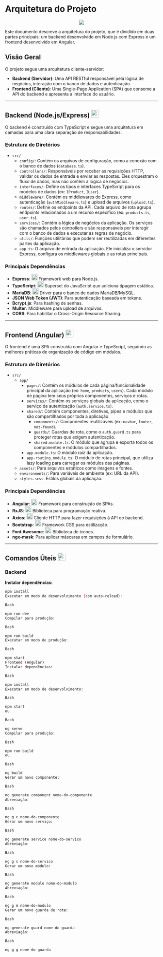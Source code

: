 # Arquitetura do Projeto

<p align="center">
  <a href="https://skillicons.dev">
    <img src="https://skillicons.dev/icons?i=nodejs,express,ts,angular,mariadb,mysql" />
  </a>
</p>

Este documento descreve a arquitetura do projeto, que é dividido em duas partes principais: um backend desenvolvido em Node.js com Express e um frontend desenvolvido em Angular.

## Visão Geral

O projeto segue uma arquitetura cliente-servidor:

-   **Backend (Servidor)**: Uma API RESTful responsável pela lógica de negócios, interação com o banco de dados e autenticação.
-   **Frontend (Cliente)**: Uma Single-Page Application (SPA) que consome a API do backend e apresenta a interface do usuário.

---

## Backend (Node.js/Express) <img src="https://skillicons.dev/icons?i=nodejs,express,ts" height="25" alt="nodejs, express, typescript"/>

O backend é construído com TypeScript e segue uma arquitetura em camadas para uma clara separação de responsabilidades.

### Estrutura de Diretórios

-   `src/`
    -   `config/`: Contém os arquivos de configuração, como a conexão com o banco de dados (`database.ts`).
    -   `controllers/`: Responsáveis por receber as requisições HTTP, validar os dados de entrada e enviar as respostas. Eles orquestram o fluxo de dados, mas não contêm a lógica de negócios.
    -   `interfaces/`: Define os tipos e interfaces TypeScript para os modelos de dados (ex: `IProduct`, `IUser`).
    -   `middleware/`: Contém os middlewares do Express, como autenticação (`authMiddleware.ts`) e upload de arquivos (`upload.ts`).
    -   `routes/`: Define os endpoints da API. Cada arquivo de rota agrupa endpoints relacionados a um recurso específico (ex: `products.ts`, `user.ts`).
    -   `services/`: Contém a lógica de negócios da aplicação. Os serviços são chamados pelos controllers e são responsáveis por interagir com o banco de dados e executar as regras de negócio.
    -   `utils/`: Funções utilitárias que podem ser reutilizadas em diferentes partes da aplicação.
    -   `app.ts`: O arquivo de entrada da aplicação. Ele inicializa o servidor Express, configura os middlewares globais e as rotas principais.

### Principais Dependências

-   **Express**: <img src="https://skillicons.dev/icons?i=express" height="20" alt="express"/> Framework web para Node.js.
-   **TypeScript**: <img src="https://skillicons.dev/icons?i=ts" height="20" alt="typescript"/> Superset do JavaScript que adiciona tipagem estática.
-   **MariaDB**: <img src="https://skillicons.dev/icons?i=mariadb" height="20" alt="mariadb"/> Driver para o banco de dados MariaDB/MySQL.
-   **JSON Web Token (JWT)**: Para autenticação baseada em tokens.
-   **Bcrypt.js**: Para hashing de senhas.
-   **Multer**: Middleware para upload de arquivos.
-   **CORS**: Para habilitar o Cross-Origin Resource Sharing.

---

## Frontend (Angular) <img src="https://skillicons.dev/icons?i=angular,ts" height="25" alt="angular, typescript"/>

O frontend é uma SPA construída com Angular e TypeScript, seguindo as melhores práticas de organização de código em módulos.

### Estrutura de Diretórios

-   `src/`
    -   `app/`
        -   `pages/`: Contém os módulos de cada página/funcionalidade principal da aplicação (ex: `home`, `products`, `users`). Cada módulo de página tem seus próprios componentes, serviços e rotas.
        -   `services/`: Contém os serviços globais da aplicação, como o serviço de autenticação (`auth.service.ts`).
        -   `shared/`: Contém componentes, diretivas, pipes e módulos que são compartilhados por toda a aplicação.
            -   `components/`: Componentes reutilizáveis (ex: `navbar`, `footer`, `not-found`).
            -   `guards/`: Guardas de rota, como o `auth.guard.ts` para proteger rotas que exigem autenticação.
            -   `shared.module.ts`: O módulo que agrupa e exporta todos os componentes e módulos compartilhados.
        -   `app.module.ts`: O módulo raiz da aplicação.
        -   `app-routing.module.ts`: O módulo de rotas principal, que utiliza lazy loading para carregar os módulos das páginas.
    -   `assets/`: Para arquivos estáticos como imagens e fontes.
    -   `environments/`: Para variáveis de ambiente (ex: URL da API).
    -   `styles.scss`: Estilos globais da aplicação.

### Principais Dependências

-   **Angular**: <img src="https://skillicons.dev/icons?i=angular" height="20" alt="angular"/> Framework para construção de SPAs.
-   **RxJS**: <img src="https://skillicons.dev/icons?i=rxjs" height="20" alt="rxjs"/> Biblioteca para programação reativa.
-   **Axios**: <img src="https://skillicons.dev/icons?i=axios" height="20" alt="axios"/> Cliente HTTP para fazer requisições à API do backend.
-   **Bootstrap**: <img src="https://skillicons.dev/icons?i=bootstrap" height="20" alt="bootstrap"/> Framework CSS para estilização.
-   **Font Awesome**: <img src="https://skillicons.dev/icons?i=fontawesome" height="20" alt="fontawesome"/> Biblioteca de ícones.
-   **ngx-mask**: Para aplicar máscaras em campos de formulário.

---

## Comandos Úteis <img src="https://skillicons.dev/icons?i=bash" height="25" alt="bash"/>

### Backend

**Instalar dependências:**
```bash
npm install
Executar em modo de desenvolvimento (com auto-reload):

Bash

npm run dev
Compilar para produção:

Bash

npm run build
Executar em modo de produção:

Bash

npm start
Frontend (Angular)
Instalar dependências:

Bash

npm install
Executar em modo de desenvolvimento:

Bash

npm start
ou

Bash

ng serve
Compilar para produção:

Bash

npm run build
ou

Bash

ng build
Gerar um novo componente:

Bash

ng generate component nome-do-componente
Abreviação:

Bash

ng g c nome-do-componente
Gerar um novo serviço:

Bash

ng generate service nome-do-servico
Abreviação:

Bash

ng g s nome-do-servico
Gerar um novo módulo:

Bash

ng generate module nome-do-modulo
Abreviação:

Bash

ng g m nome-do-modulo
Gerar um novo guarda de rota:

Bash

ng generate guard nome-do-guarda
Abreviação:

Bash

ng g g nome-do-guarda
